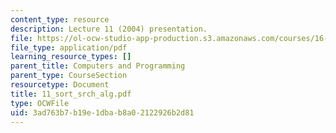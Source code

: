 ```yaml
---
content_type: resource
description: Lecture 11 (2004) presentation.
file: https://ol-ocw-studio-app-production.s3.amazonaws.com/courses/16-01-unified-engineering-i-ii-iii-iv-fall-2005-spring-2006/3ad763b7b19e1dbab8a02122926b2d81_11_sort_srch_alg.pdf
file_type: application/pdf
learning_resource_types: []
parent_title: Computers and Programming
parent_type: CourseSection
resourcetype: Document
title: 11_sort_srch_alg.pdf
type: OCWFile
uid: 3ad763b7-b19e-1dba-b8a0-2122926b2d81
---
```

